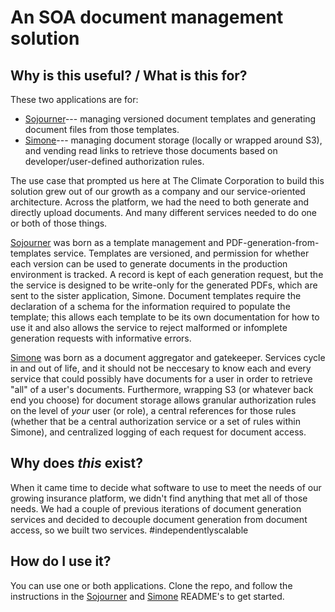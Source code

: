An SOA document management solution
=======

Why is this useful? / What is this for?
-----------
These two applications are for:
  * [Sojourner](https://github.com/TheClimateCorporation/document-services/tree/master/sojourner)--- managing versioned document templates and generating document files from those templates.
  * [Simone](https://github.com/TheClimateCorporation/document-services/tree/master/simone)--- managing document storage (locally or wrapped around S3), and vending read links to retrieve those documents based on developer/user-defined authorization rules.

The use case that prompted us here at The Climate Corporation to build this solution grew out of our growth as a company and our service-oriented architecture. Across the platform, we had the need to both generate and directly upload documents. And many different services needed to do one or both of those things.

[Sojourner](https://github.com/TheClimateCorporation/document-services/tree/master/sojourner) was born as a template management and PDF-generation-from-templates service. Templates are versioned, and permission for whether each version can be used to generate documents in the production environment is tracked. A record is kept of each generation request, but the the service is designed to be write-only for the generated PDFs, which are sent to the sister application, Simone. Document templates require the declaration of a schema for the information required to populate the template; this allows each template to be its own documentation for how to use it and also allows the service to reject malformed or infomplete generation requests with informative errors.

[Simone](https://github.com/TheClimateCorporation/document-services/tree/master/simone) was born as a document aggregator and gatekeeper. Services cycle in and out of life, and it should not be neccesary to know each and every service that could possibly have documents for a user in order to retrieve "all" of a user's documents. Furthermore, wrapping S3 (or whatever back end you choose) for document storage allows granular authorization rules on the level of *your* user (or role), a central references for those rules (whether that be a central authorization service or a set of rules within Simone), and centralized logging of each request for document access.


Why does *this* exist?
-----------
When it came time to decide what software to use to meet the needs of our growing insurance platform, we didn't find anything that met all of those needs. We had a couple of previous iterations of document generation services and decided to decouple document generation from document access, so we built two services. #independentlyscalable


How do I use it?
-----------
You can use one or both applications. Clone the repo, and follow the instructions in the [Sojourner](https://github.com/TheClimateCorporation/document-services/tree/master/sojourner) and [Simone](https://github.com/TheClimateCorporation/document-services/tree/master/simone) README's to get started.

